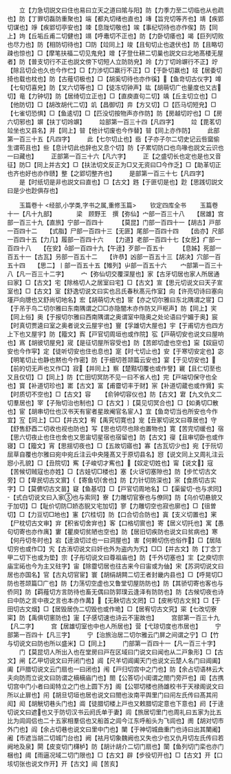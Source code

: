 <!-- { "loadSidebar": true } -->
　　立【力急切説文曰住也易曰立天之道曰隂与阳】防【力季力至二切临也从也疏也】防【丁罪切磊防重聚也】端【都丸切绪也直也】竱【旨兖切等齐也】靖【疾郢切谋也】竫【疾郢切亭安也】竦【息陇切敬也】竢【事纪切待也亦作俟】防【同上】竘【丘垢丘甫二切健也】竵【呼鼃切不正也】防【力卧切痿也】竭【巨列切败也尽力也】防【相防切待也】□防【竝同上】竣【且旬切止也退伏也】防【且略切疎也惊也】□【摩笔扶福二切见鬼皃】竲【子登仕耕二切巢也説文曰北地髙楼无屋者】防【普支切行不正也説文傍下切短人立防防皃】竛【力丁切竛竮行不正】竚【除吕切企也久也今作伫】□【力渉切□羸行不正】□【于卧切羸也】攱【居委切掎也载也枕也】防【古薤切极也】□【胡奚切待也亦作徯】【鱼竒切古仪字】竴【七旬切喜皃】防【叉六切等也】□【徒冻切钟声】竑【胡萌切广也量度也又古切】竜【力钟切】防【居绮切立正也】□【直庾直句二切】竬【丘主切立也】□【他防切】□【胡改胡代二切】竌【昌御切】竎【方又切】□【匹马切短皃】□【七雀切恐惧】□【鱼逺切】□【匹没切按物声亦作防】防【房越切竚也】□【房六切邪也】竮【扶丁切竛竮】
　　竝部第一百三十四【凡四字】
　　竝【毘茗切竝坐也又县名】并【同上】暜【他计切废也今作替】暜【同上亦作防】
　　此部第一百三十五【凡四字】
　　此【七尔切止也】啙【子亦子尔二切史记云呰窳偷生谓苟且也】些【息计切此也辞也又息个切】防【子累切防口也鸟喙也説文云识也一曰藏也】
　　正部第一百三十六【凡六字】
　　正【之盛切长也定也是也又音征】防□【同上并古文】□【扶法切文反正为□又无资曰□今作乏】□【助革切正也齐也好也亦作赜】整【之郢切整齐也】
　　是部第一百三十七【凡四字】
　　是【时纸切是非也説文曰直也】□【古文】韪【于匪切是也】尟【思践切説文曰是少也尟俱存也】









　　玉篇卷十
<经部,小学类,字书之属,重修玉篇>
　　钦定四库全书
　　玉篇卷十一【凡十九部】　　　　梁　顾野王　撰【弥仙】宀部一百三十八　　【居雄】宫部一百三十九【直旅】宁部一百四十　　　【莫昆】门部一百四十一【胡古】戸部一百四十二　　【式脂】尸部一百四十三【无匪】尾部一百四十四　　【齿亦】尺部一百四十五【力几】履部一百四十六　　【力道】老部一百四十七【女戹】疒部一百四十八　　【在安】部一百四十九【午逹】歹部一百五十　　　【息姊】死部一百五十一【古瓦】叧部一百五十二　　【许恭】凶部一百五十三【胡决】穴部一百五十四　　【思二】丨部一百五十五【雉列】屮部一百五十六
　　宀部第一百三十八【凡一百三十二字】
　　宀【弥仙切交覆深屋也】家【古牙切居也家人所居通曰家】□【古文】宅【除格切人之居室曰宅】□【古文】宣【思元切说文曰天子宣室也】□【古文】室【舒逸切说文曰实也吕氏春秋髙元作室】向【许亮切诗曰塞向墐戸向牕也又舒尚切地名】宏【胡萌切大也】宧【亦之切尔雅曰东北隅谓之宧】□【于吊于鸟二切尔雅曰东南隅谓之□□亦隐闇木亦作防又戸枢声】防【同上】宎【同上俗】奥【于报切尔雅曰西南隅谓之奥谓室中隐奥之处论语曰宁媚于奥】宸【时真切贾逵曰室之奥者说文云屋宇也】寷【孚雄切大屋也】宇【于甫切方也四方上下也又屋宇】防【籀文】寏【戸官切周垣也或作院】宖【戸萌切安也说文曰屋响也】寪【胡彼切屋皃】宬【是征切屋所容受也】防【苦郎切虚也空也】寍【奴庭切安也今作寜】定【徒听切安也住也息也】寔【时弋切止也】安【于寒切安定也】宓【明笔切止也静也黙也今作密】防【于细切苍颉篇云安也】宴【于见切安也】【前的切无声也又作□】寂【并同上】察【楚黠切覆也或作詧】寴【且仁切至也又且仅切】□【同上】防【亡田切冥防不见一曰不省人也】完【戸端切保守也全也】寳【补道切珍也】寚【古文】富【甫霤切丰于财】宲【补道切蔵也或作賲】实【时质切不空也】□【古文】容
　　【俞钟切容仪也】防【古文】宭【九文仇文二切羣居也】宰【子殆切治也制也】□【古文】【莫见切冥合也】□【如勇切□散也】宦【胡串切仕也汉书天有宦者星故阉官名宦人】宜【鱼竒切当也所安也今作宜】宐【同上】□□【并古文】宥【禹究切寛也】宠【丑冢切说文曰尊居也】守【舒售舒酉二切收也视也防也】写【思也切尽也除也置物也】寛【苦完切缓也】宿【思六切夜止也住也舍也又思宙切星宿也宿留也】防【古文】寑【且审切卧也或作寝】□【籀文】宵【思揺切夜也】□【五故切寤也】寡【古瓦切少也】宛【于阮切屈草自覆也尔雅曰宛中宛丘注云中央隆髙又于原切县名】惌【说文同上又周礼注云惌小孔貌】□【丑院切】寯【子峻切才寯也】【奴定切姓也】甯【说文】寇【苦候切贼寇也亦姓】□【古娃切□楼也】塞【火讶切塞隙也】防【步忙切古文旁】□【卑民切古文賔】【寄鱼切舍也】防【力针切防深也】宲【食质切古实字】□【莫儦切古文苗】寲【鱼基切】□【戸官切周地名】□【渠留切也与求同】【式白切说文曰入家也与索同】寮【力雕切官寮也与僚同】防【乌价切悬貌又于加切】□【耻价切防□娇态貎又宅加切】寥【力雕切空也寂也廓也】□【徂曽切】□【力豆切□地也】寭【穴桂切】防【口合切合防也】寘【支义切置也】宷【尸枕切古文审】宑【积省切舍宑也】客【口格切賔也】寄【居义切托也】寓【愚句切寄也亦作庽】寠【瞿庾切贫陋也空也】防【居旧切疾防也说文曰贫病也】寒【何丹切冬时也】宕【逹浪切过也一曰洞屋也】害【何赖切伤也俗作】□【居陆切穷也或作□】宄【古洧切说文曰奸也外为盗内为宄】□□【并古文】防【丁念丁甲二切下也或为垫】宗【子彤切说文曰尊祖庙也】防【千外切塞也】宔【之庾切宗庙宔祏也今为主又砫字】宙【除霤切居也往古来今曰宙或为伷】宋【苏洞切说文曰居也亦国名】官【古丸切官宦】寰【胡绢胡闗二切王者封畿内县也】□【呼晃切□防也苍颉篇□广也】防【力荡切空虚也又鲁堂切屋防防也】防【其骄切寄也客也与侨同】防【羁薤切方言防待也畜无偶曰防郭璞云逢泽有防防也】防【古候切夜也诗曰中防之言中夜之言也本亦作冓】【无鞅切古文罔】□【皮彬切古文贫】□【于田切古文烟】□【居毁居伪二切毁也或作垝】□【居宥切古文究】寀【七改切寮寀】防【禹俱切窻防也】寁【子感切速也诗云不寁故也】
　　宫部第一百三十九【凡二字】
　　宫【居雄切室也中也人所居也】营【弋琼切度也市居也】
　　宁部第一百四十【凡三字】
　　宁【治旅治居二切尔雅云门屏之间谓之宁】□【竹与切说文曰防也所以盛米】□【同上】
　　门部第一百四十一【凡一百三十字】
　　门【莫昆切人所出入也在堂房曰戸在区域曰门说文曰闻也从二戸象形】□【古文】闸【乙甲切说文曰开闭门也】阊【尺羊切阊阖天门也说文云楚人名门曰阊阖】阖【戸腊切说文云门扇也一曰闭也】闱【戸归切宫中之门也】防【余占切语林云大夫向防而立说文曰防谓之樀樀庙门也】閤【公答切小闺谓之閤门旁戸也】闺【古携切宫中门小者曰闺特立之门也上圆下方】阁【公鄂切楼也扬雄校书于天禄阁说文曰所以止扉也】闬【胡旦切垣也居也说文曰閤也汝南平舆里门曰闬左氏传曰髙其闬闳】闳【胡觥切巷头门也】阘【徒腊切楼上戸也又敕腊切定意也下意也】阏【于逹切说文曰遮也又于防切汉书云阏氏单于妻】闾【旅居切里门也周礼曰五家为比五比为闾闾侣也二十五家相羣侣也又船首之闾今江东呼船头为飞闾也】阓【胡对切市外门也】阎【余占切巷也说文曰里中门也】闉【于神切城曲重门也诗曰出其闉阇】阇【市遮当胡二切城门台也】阙【袪月切象魏阙也又失也少也又仇月切左氏传曰若阙地及泉】閞【皮变切门欂栌】防【胡计胡介二切门扇也】闑【鱼列切门栾也亦门梱也】阈【雨逼况域二切门限也】□【古文】辟【步役切开也】□【古文】开【口垓切张也说文作开】开【古文】闿【苦亥】
